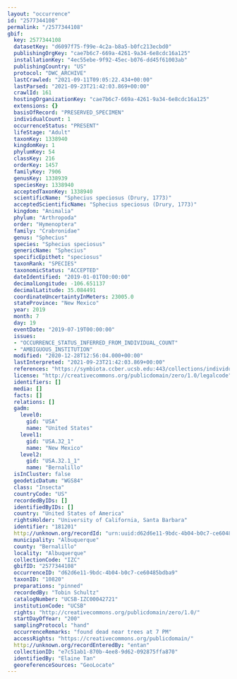 ```yaml
---
layout: "occurrence"
id: "2577344108"
permalink: "/2577344108"
gbif:
  key: 2577344108
  datasetKey: "d6097f75-f99e-4c2a-b8a5-b0fc213ecbd0"
  publishingOrgKey: "cae7b6c7-669a-4261-9a34-6e8cdc16a125"
  installationKey: "4ec55ebe-9f92-45ec-b076-dd45f61003ab"
  publishingCountry: "US"
  protocol: "DWC_ARCHIVE"
  lastCrawled: "2021-09-11T09:05:22.434+00:00"
  lastParsed: "2021-09-23T21:42:03.869+00:00"
  crawlId: 161
  hostingOrganizationKey: "cae7b6c7-669a-4261-9a34-6e8cdc16a125"
  extensions: {}
  basisOfRecord: "PRESERVED_SPECIMEN"
  individualCount: 1
  occurrenceStatus: "PRESENT"
  lifeStage: "Adult"
  taxonKey: 1338940
  kingdomKey: 1
  phylumKey: 54
  classKey: 216
  orderKey: 1457
  familyKey: 7906
  genusKey: 1338939
  speciesKey: 1338940
  acceptedTaxonKey: 1338940
  scientificName: "Sphecius speciosus (Drury, 1773)"
  acceptedScientificName: "Sphecius speciosus (Drury, 1773)"
  kingdom: "Animalia"
  phylum: "Arthropoda"
  order: "Hymenoptera"
  family: "Crabronidae"
  genus: "Sphecius"
  species: "Sphecius speciosus"
  genericName: "Sphecius"
  specificEpithet: "speciosus"
  taxonRank: "SPECIES"
  taxonomicStatus: "ACCEPTED"
  dateIdentified: "2019-01-01T00:00:00"
  decimalLongitude: -106.651137
  decimalLatitude: 35.084491
  coordinateUncertaintyInMeters: 23005.0
  stateProvince: "New Mexico"
  year: 2019
  month: 7
  day: 19
  eventDate: "2019-07-19T00:00:00"
  issues:
  - "OCCURRENCE_STATUS_INFERRED_FROM_INDIVIDUAL_COUNT"
  - "AMBIGUOUS_INSTITUTION"
  modified: "2020-12-28T12:56:04.000+00:00"
  lastInterpreted: "2021-09-23T21:42:03.869+00:00"
  references: "https://symbiota.ccber.ucsb.edu:443/collections/individual/index.php?occid=181201"
  license: "http://creativecommons.org/publicdomain/zero/1.0/legalcode"
  identifiers: []
  media: []
  facts: []
  relations: []
  gadm:
    level0:
      gid: "USA"
      name: "United States"
    level1:
      gid: "USA.32_1"
      name: "New Mexico"
    level2:
      gid: "USA.32.1_1"
      name: "Bernalillo"
  isInCluster: false
  geodeticDatum: "WGS84"
  class: "Insecta"
  countryCode: "US"
  recordedByIDs: []
  identifiedByIDs: []
  country: "United States of America"
  rightsHolder: "University of California, Santa Barbara"
  identifier: "181201"
  http://unknown.org/recordId: "urn:uuid:d62d6e11-9bdc-4b04-b0c7-ce60485bdba9"
  municipality: "Albuquerque"
  county: "Bernalillo"
  locality: "Albuquerque"
  collectionCode: "IZC"
  gbifID: "2577344108"
  occurrenceID: "d62d6e11-9bdc-4b04-b0c7-ce60485bdba9"
  taxonID: "10820"
  preparations: "pinned"
  recordedBy: "Tobin Schultz"
  catalogNumber: "UCSB-IZC00042721"
  institutionCode: "UCSB"
  rights: "http://creativecommons.org/publicdomain/zero/1.0/"
  startDayOfYear: "200"
  samplingProtocol: "hand"
  occurrenceRemarks: "found dead near trees at 7 PM"
  accessRights: "https://creativecommons.org/publicdomain/"
  http://unknown.org/recordEnteredBy: "entan"
  collectionID: "e7c51ab1-870b-4ee8-9d62-092875ffa870"
  identifiedBy: "Elaine Tan"
  georeferenceSources: "GeoLocate"
---
```

